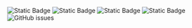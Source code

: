 ![Static Badge](https://img.shields.io/badge/blacklists-60-000000) ![Static Badge](https://img.shields.io/badge/blacklisted-2808194-cc0000) ![Static Badge](https://img.shields.io/badge/whitelisted-2243-00CC00) ![Static Badge](https://img.shields.io/badge/streaming_blacklist-28107-000000) ![GitHub issues](https://img.shields.io/github/issues/fabriziosalmi/blacklists)
